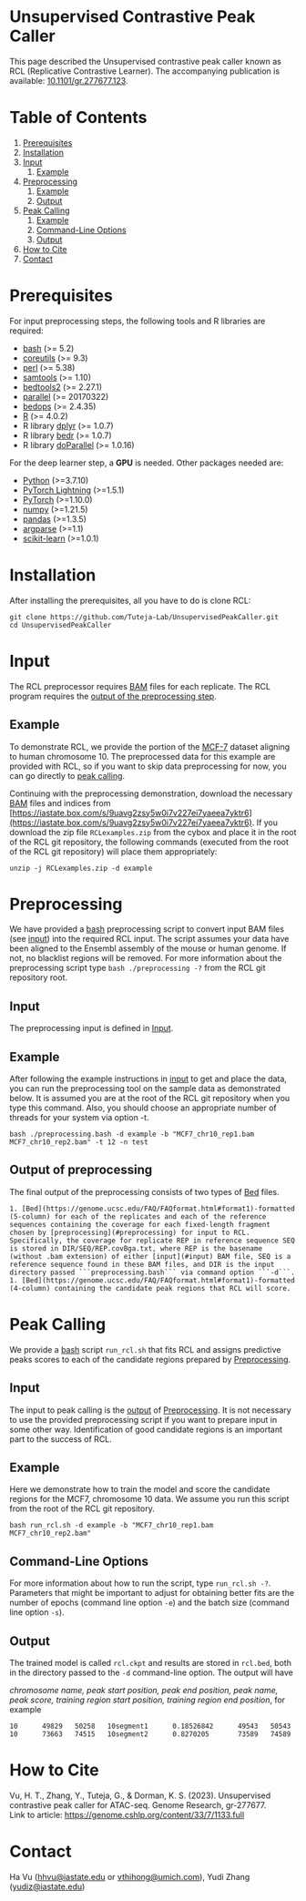 # Unsupervised Contrastive Peak Caller
This page described the Unsupervised contrastive peak caller known as RCL (Replicative Contrastive Learner).
The accompanying publication is available: [10.1101/gr.277677.123](https://doi.org/10.1101/gr.277677.123).

# Table of Contents
1. [Prerequisites](#prerequisites)
1. [Installation](#installation)
1. [Input](#input)
	1. [Example](#data_example)
1. [Preprocessing](#preprocessing)
	1. [Example](#preprocessing_example)
	1. [Output](#preprocessing_output)
1. [Peak Calling](#peakcalling)
	1. [Example](#peakcalling_example)
	1. [Command-Line Options](#peakcalling_options)
	1. [Output](#peakcalling_output)
1. [How to Cite](#cite)
1. [Contact](#contact)

# Prerequisites <a name = "prerequisites" />
For input preprocessing steps, the following tools and R libraries are required:
- [bash](https://www.gnu.org/software/bash/) (>= 5.2)
- [coreutils](https://www.gnu.org/software/coreutils/coreutils.html) (>= 9.3)
- [perl](https://www.perl.org/) (>= 5.38)
- [samtools](https://github.com/samtools/samtools) (>= 1.10)
- [bedtools2](https://github.com/arq5x/bedtools2) (>= 2.27.1)
- [parallel](https://www.gnu.org/software/parallel/) (>= 20170322)
- [bedops](https://github.com/bedops/bedops) (>= 2.4.35)
- [R](https://www.r-project.org/) (>= 4.0.2)
- R library [dplyr](https://dplyr.tidyverse.org/) (>= 1.0.7)
- R library [bedr](https://cran.r-project.org/web/packages/bedr/index.html) (>= 1.0.7)
- R library [doParallel](https://cran.r-project.org/web/packages/doParallel/index.html) (>= 1.0.16)

For the deep learner step, a **GPU** is needed. Other packages needed are:

- [Python](https://www.python.org/) (>=3.7.10)
- [PyTorch Lightning](https://lightning.ai/docs/pytorch/stable/) (>=1.5.1)
- [PyTorch](https://pytorch.org/) (>=1.10.0)
- [numpy](https://numpy.org/) (>=1.21.5)
- [pandas](https://pandas.pydata.org/) (>=1.3.5)
- [argparse](https://docs.python.org/library/argparse.html) (>=1.1)
- [scikit-learn](https://scikit-learn.org/stable/) (>=1.0.1)


# Installation <a name = "installation" />

After installing the prerequisites, all you have to do is clone RCL:

```
git clone https://github.com/Tuteja-Lab/UnsupervisedPeakCaller.git
cd UnsupervisedPeakCaller
```

# Input <a name = "input" />

The RCL preprocessor requires [BAM](https://en.wikipedia.org/wiki/Binary_Alignment_Map) files for each replicate.
The RCL program requires the [output of the preprocessing step](#preprocessing_output).

## Example <a name = "data_example" />
To demonstrate RCL, we provide the portion of the [MCF-7](https://www.encodeproject.org/search/?type=Experiment&searchTerm=ENCSR422SUG) dataset aligning to human chromosome 10.
The preprocessed data for this example are provided with RCL, so if you want to skip data preprocessing for now, you can go directly to [peak calling](#peakcalling).

Continuing with the preprocessing demonstration, download the necessary [BAM](https://en.wikipedia.org/wiki/Binary_Alignment_Map) files and indices from [https://iastate.box.com/s/9uavg2zsy5w0i7v227ei7yaeea7yktr6](https://iastate.box.com/s/9uavg2zsy5w0i7v227ei7yaeea7yktr6).
If you download the zip file ```RCLexamples.zip``` from the cybox and place it in the root of the RCL git repository, the following commands (executed from the root of the RCL git repository) will place them appropriately:

```
unzip -j RCLexamples.zip -d example
```

# Preprocessing <a name = "preprocessing" />
We have provided a [bash](https://www.gnu.org/software/bash/) preprocessing script to convert input BAM files (see [input](#input)) into the required RCL input.
The script assumes your data have been aligned to the Ensembl assembly of the mouse or human genome.
If not, no blacklist regions will be removed.
For more information about the preprocessing script type ```bash ./preprocessing -?``` from the RCL git repository root.

## Input <a name = "preprocessing_input" />
The preprocessing input is defined in [Input](#input).

## Example <a name = "preprocessing_example" />
After following the example instructions in [input](data_example) to get and place the data, you can run the preprocessing tool on the sample data as demonstrated below.
It is assumed you are at the root of the RCL git repository when you type this command.
Also, you should choose an appropriate number of threads for your system via option -t.

```
bash ./preprocessing.bash -d example -b "MCF7_chr10_rep1.bam MCF7_chr10_rep2.bam" -t 12 -n test
```

## Output of preprocessing <a name = "preprocessing_output" />
The final output of the preprocessing consists of two types of [Bed](https://genome.ucsc.edu/FAQ/FAQformat.html#format1) files.

	1. [Bed](https://genome.ucsc.edu/FAQ/FAQformat.html#format1)-formatted (5-column) for each of the replicates and each of the reference sequences containing the coverage for each fixed-length fragment chosen by [preprocessing](#preprocessing) for input to RCL. Specifically, the coverage for replicate REP in reference sequence SEQ is stored in DIR/SEQ/REP.covBga.txt, where REP is the basename (without .bam extension) of either [input](#input) BAM file, SEQ is a reference sequence found in these BAM files, and DIR is the input directory passed ```preprocessing.bash``` via command option ```-d```.
	1. [Bed](https://genome.ucsc.edu/FAQ/FAQformat.html#format1)-formatted (4-column) containing the candidate peak regions that RCL will score.

# Peak Calling <a name = "peakcalling" />
We provide a [bash](https://www.gnu.org/software/bash/) script ```run_rcl.sh``` that fits RCL and assigns predictive peaks scores to each of the candidate regions prepared by [Preprocessing](#preprocessing).

## Input <a name = "rcl_input" />
The input to peak calling is the [output](#preprocessing_input) of [Preprocessing](#preprocessing).
It is not necessary to use the provided preprocessing script if you want to prepare input in some other way.
Identification of good candidate regions is an important part to the success of RCL.

## Example

Here we demonstrate how to train the model and score the candidate regions for the MCF7, chromosome 10 data.
We assume you run this script from the root of the RCL git repository.

```
bash run_rcl.sh -d example -b "MCF7_chr10_rep1.bam MCF7_chr10_rep2.bam"
```

## Command-Line Options <a name = "peakcalling_options" />

For more information about how to run the script, type ```run_rcl.sh -?```.
Parameters that might be important to adjust for obtaining better fits are the number of epochs (command line option ```-e```) and the batch size (command line option ```-s```).

## Output <a name = "rcl_output" />

The trained model is called `rcl.ckpt` and results are stored in `rcl.bed`, both in the directory passed to the ```-d``` command-line option. The output will have 

*chromosome name, peak start position, peak end position, peak name, peak score, training region start position, training region end position*, for example
```
10      49829   50258   10segment1      0.18526842      49543   50543
10      73663   74515   10segment2      0.8270205       73589   74589
```

# How to Cite <a name = "cite" />
Vu, H. T., Zhang, Y., Tuteja, G., & Dorman, K. S. (2023). Unsupervised contrastive peak caller for ATAC-seq. Genome Research, gr-277677.   
Link to article: https://genome.cshlp.org/content/33/7/1133.full

# Contact <a name = "contact" />

Ha Vu (hhvu@iastate.edu or vthihong@umich.com), Yudi Zhang (yudiz@iastate.edu)

